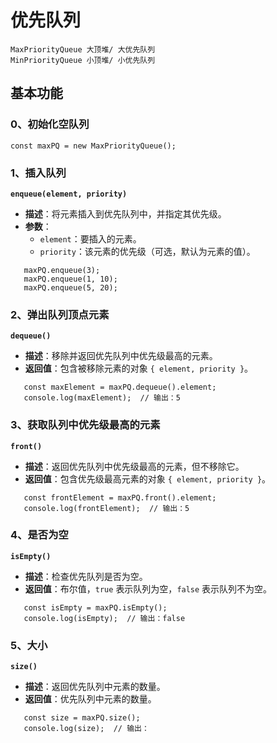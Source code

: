 # 优先队列

```
MaxPriorityQueue 大顶堆/ 大优先队列
MinPriorityQueue 小顶堆/ 小优先队列
```



## 基本功能



### 0、初始化空队列

```
const maxPQ = new MaxPriorityQueue();
```



### 1、插入队列

**`enqueue(element, priority)`**

* **描述**：将元素插入到优先队列中，并指定其优先级。
* **参数**：
  * `element`：要插入的元素。
  * `priority`：该元素的优先级（可选，默认为元素的值）。

```
   maxPQ.enqueue(3);
   maxPQ.enqueue(1, 10);
   maxPQ.enqueue(5, 20);
```

### 2、弹出队列顶点元素

**`dequeue()`**

* **描述**：移除并返回优先队列中优先级最高的元素。
* **返回值**：包含被移除元素的对象 `{ element, priority }`。

```
   const maxElement = maxPQ.dequeue().element;
   console.log(maxElement);  // 输出：5
```

### 3、获取队列中优先级最高的元素

**`front()`**

* **描述**：返回优先队列中优先级最高的元素，但不移除它。
* **返回值**：包含优先级最高元素的对象 `{ element, priority }`。

```
   const frontElement = maxPQ.front().element;
   console.log(frontElement);  // 输出：5
```

### 4、是否为空

**`isEmpty()`**

* **描述**：检查优先队列是否为空。
* **返回值**：布尔值，`true` 表示队列为空，`false` 表示队列不为空。

```
   const isEmpty = maxPQ.isEmpty();
   console.log(isEmpty);  // 输出：false
```

### 5、大小

**`size()`**

* **描述**：返回优先队列中元素的数量。
* **返回值**：优先队列中元素的数量。

```
   const size = maxPQ.size();
   console.log(size);  // 输出：
```
